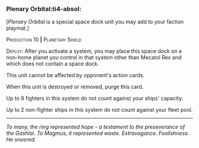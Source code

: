 ### **Plenary Orbital**:ti4-absol:

[_Plenary Orbital_ is a special space dock unit you may add to your faction playmat.]

<span style="font-variant:small-caps;">Production</span> 10 __|__ <span style="font-variant:small-caps;">Planetary Shield</span>

<span style="font-variant:small-caps;">Deploy</span>: After you activate a system, you may place this space dock on a non-home planet you control in that system other than Mecatol Rex and which does not contain a space dock.

This unit cannot be affected by opponent's action cards.

When this unit is destroyed or removed, purge this card.

Up to 8 fighters in this system do not count against your ships' capacity.

Up to 2 non-fighter ships in this system do not count against your fleet pool.

---

*To many, the ring represented hope - a testament to the preseverance of the Gashlai. 
To Magmus, it represented waste. Extravagance. Foolishness. He sneered.*
